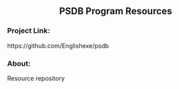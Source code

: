 <h2 align="center">PSDB Program Resources</h2>
<h3 align="left">Project Link:</h3>
<p>https://github.com/Englishexe/psdb</p>
<h3>About:</h3>
<p>Resource repository</p>

